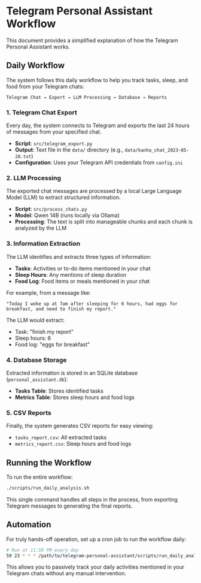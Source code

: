 # Telegram Personal Assistant Workflow

This document provides a simplified explanation of how the Telegram Personal Assistant works.

## Daily Workflow

The system follows this daily workflow to help you track tasks, sleep, and food from your Telegram chats:

```
Telegram Chat → Export → LLM Processing → Database → Reports
```

### 1. Telegram Chat Export

Every day, the system connects to Telegram and exports the last 24 hours of messages from your specified chat.

- **Script**: `src/telegram_export.py`
- **Output**: Text file in the `data/` directory (e.g., `data/kanha_chat_2023-05-28.txt`)
- **Configuration**: Uses your Telegram API credentials from `config.ini`

### 2. LLM Processing

The exported chat messages are processed by a local Large Language Model (LLM) to extract structured information.

- **Script**: `src/process_chats.py`
- **Model**: Qwen 14B (runs locally via Ollama)
- **Processing**: The text is split into manageable chunks and each chunk is analyzed by the LLM

### 3. Information Extraction

The LLM identifies and extracts three types of information:

- **Tasks**: Activities or to-do items mentioned in your chat
- **Sleep Hours**: Any mentions of sleep duration
- **Food Log**: Food items or meals mentioned in your chat

For example, from a message like:
```
"Today I woke up at 7am after sleeping for 6 hours, had eggs for breakfast, and need to finish my report."
```

The LLM would extract:
- Task: "finish my report"
- Sleep hours: 6
- Food log: "eggs for breakfast"

### 4. Database Storage

Extracted information is stored in an SQLite database (`personal_assistant.db`):

- **Tasks Table**: Stores identified tasks
- **Metrics Table**: Stores sleep hours and food logs

### 5. CSV Reports

Finally, the system generates CSV reports for easy viewing:

- `tasks_report.csv`: All extracted tasks
- `metrics_report.csv`: Sleep hours and food logs

## Running the Workflow

To run the entire workflow:

```bash
./scripts/run_daily_analysis.sh
```

This single command handles all steps in the process, from exporting Telegram messages to generating the final reports.

## Automation

For truly hands-off operation, set up a cron job to run the workflow daily:

```bash
# Run at 11:59 PM every day
59 23 * * * /path/to/telegram-personal-assistant/scripts/run_daily_analysis.sh
```

This allows you to passively track your daily activities mentioned in your Telegram chats without any manual intervention. 